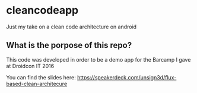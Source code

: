 # cleancodeapp
Just my take on a clean code architecture on android
## What is the porpose of this repo?
This code was developed in order to be a demo app for the Barcamp I gave at Droidcon IT 2016 

You can find the slides here: https://speakerdeck.com/unsign3d/flux-based-clean-architecure
